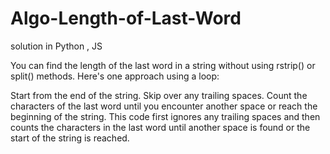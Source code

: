 # Algo-Length-of-Last-Word
solution in Python , JS

You can find the length of the last word in a string without using rstrip() or split() methods. Here's one approach using a loop:

Start from the end of the string.
Skip over any trailing spaces.
Count the characters of the last word until you encounter another space or reach the beginning of the string.
This code first ignores any trailing spaces and then counts the characters in the last word until another space is found or the start of the string is reached.
